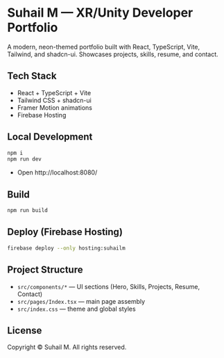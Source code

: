 # Suhail M — XR/Unity Developer Portfolio

A modern, neon-themed portfolio built with React, TypeScript, Vite, Tailwind, and shadcn-ui. Showcases projects, skills, resume, and contact.

## Tech Stack
- React + TypeScript + Vite
- Tailwind CSS + shadcn-ui
- Framer Motion animations
- Firebase Hosting

## Local Development
```bash
npm i
npm run dev
```
- Open http://localhost:8080/

## Build
```bash
npm run build
```

## Deploy (Firebase Hosting)
```bash
firebase deploy --only hosting:suhailm
```

## Project Structure
- `src/components/*` — UI sections (Hero, Skills, Projects, Resume, Contact)
- `src/pages/Index.tsx` — main page assembly
- `src/index.css` — theme and global styles

## License
Copyright © Suhail M. All rights reserved.

